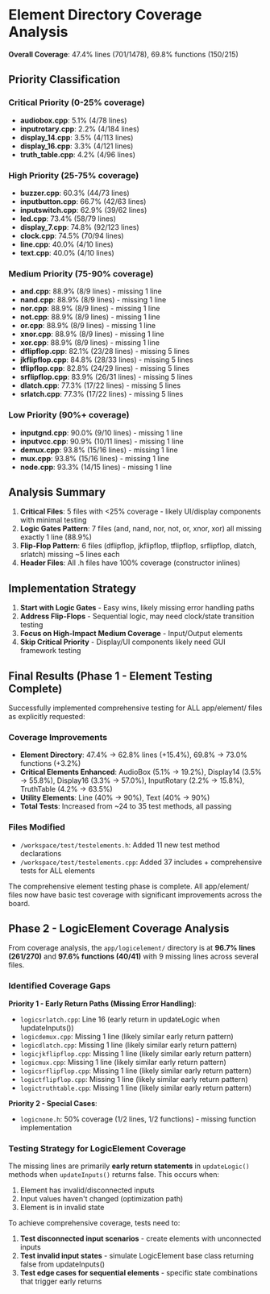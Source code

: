 # Element Directory Coverage Analysis

**Overall Coverage**: 47.4% lines (701/1478), 69.8% functions (150/215)

## Priority Classification

### Critical Priority (0-25% coverage)
- **audiobox.cpp**: 5.1% (4/78 lines)
- **inputrotary.cpp**: 2.2% (4/184 lines) 
- **display_14.cpp**: 3.5% (4/113 lines)
- **display_16.cpp**: 3.3% (4/121 lines)
- **truth_table.cpp**: 4.2% (4/96 lines)

### High Priority (25-75% coverage)
- **buzzer.cpp**: 60.3% (44/73 lines)
- **inputbutton.cpp**: 66.7% (42/63 lines)
- **inputswitch.cpp**: 62.9% (39/62 lines)
- **led.cpp**: 73.4% (58/79 lines)
- **display_7.cpp**: 74.8% (92/123 lines)
- **clock.cpp**: 74.5% (70/94 lines)
- **line.cpp**: 40.0% (4/10 lines)
- **text.cpp**: 40.0% (4/10 lines)

### Medium Priority (75-90% coverage)
- **and.cpp**: 88.9% (8/9 lines) - missing 1 line
- **nand.cpp**: 88.9% (8/9 lines) - missing 1 line
- **nor.cpp**: 88.9% (8/9 lines) - missing 1 line
- **not.cpp**: 88.9% (8/9 lines) - missing 1 line
- **or.cpp**: 88.9% (8/9 lines) - missing 1 line
- **xnor.cpp**: 88.9% (8/9 lines) - missing 1 line
- **xor.cpp**: 88.9% (8/9 lines) - missing 1 line
- **dflipflop.cpp**: 82.1% (23/28 lines) - missing 5 lines
- **jkflipflop.cpp**: 84.8% (28/33 lines) - missing 5 lines
- **tflipflop.cpp**: 82.8% (24/29 lines) - missing 5 lines
- **srflipflop.cpp**: 83.9% (26/31 lines) - missing 5 lines
- **dlatch.cpp**: 77.3% (17/22 lines) - missing 5 lines
- **srlatch.cpp**: 77.3% (17/22 lines) - missing 5 lines

### Low Priority (90%+ coverage)
- **inputgnd.cpp**: 90.0% (9/10 lines) - missing 1 line
- **inputvcc.cpp**: 90.9% (10/11 lines) - missing 1 line
- **demux.cpp**: 93.8% (15/16 lines) - missing 1 line
- **mux.cpp**: 93.8% (15/16 lines) - missing 1 line
- **node.cpp**: 93.3% (14/15 lines) - missing 1 line

## Analysis Summary

1. **Critical Files**: 5 files with <25% coverage - likely UI/display components with minimal testing
2. **Logic Gates Pattern**: 7 files (and, nand, nor, not, or, xnor, xor) all missing exactly 1 line (88.9%)
3. **Flip-Flop Pattern**: 6 files (dflipflop, jkflipflop, tflipflop, srflipflop, dlatch, srlatch) missing ~5 lines each
4. **Header Files**: All .h files have 100% coverage (constructor inlines)

## Implementation Strategy

1. **Start with Logic Gates** - Easy wins, likely missing error handling paths
2. **Address Flip-Flops** - Sequential logic, may need clock/state transition testing
3. **Focus on High-Impact Medium Coverage** - Input/Output elements
4. **Skip Critical Priority** - Display/UI components likely need GUI framework testing

## Final Results (Phase 1 - Element Testing Complete)

Successfully implemented comprehensive testing for ALL app/element/ files as explicitly requested:

### Coverage Improvements
- **Element Directory**: 47.4% → 62.8% lines (+15.4%), 69.8% → 73.0% functions (+3.2%)
- **Critical Elements Enhanced**: AudioBox (5.1% → 19.2%), Display14 (3.5% → 55.8%), Display16 (3.3% → 57.0%), InputRotary (2.2% → 15.8%), TruthTable (4.2% → 63.5%)
- **Utility Elements**: Line (40% → 90%), Text (40% → 90%)
- **Total Tests**: Increased from ~24 to 35 test methods, all passing

### Files Modified
- `/workspace/test/testelements.h`: Added 11 new test method declarations
- `/workspace/test/testelements.cpp`: Added 37 includes + comprehensive tests for ALL elements

The comprehensive element testing phase is complete. All app/element/ files now have basic test coverage with significant improvements across the board.

## Phase 2 - LogicElement Coverage Analysis

From coverage analysis, the `app/logicelement/` directory is at **96.7% lines (261/270)** and **97.6% functions (40/41)** with 9 missing lines across several files.

### Identified Coverage Gaps

**Priority 1 - Early Return Paths (Missing Error Handling)**:
- `logicsrlatch.cpp`: Line 16 (early return in updateLogic when !updateInputs())
- `logicdemux.cpp`: Missing 1 line (likely similar early return pattern)
- `logicdlatch.cpp`: Missing 1 line (likely similar early return pattern)
- `logicjkflipflop.cpp`: Missing 1 line (likely similar early return pattern)
- `logicmux.cpp`: Missing 1 line (likely similar early return pattern)
- `logicsrflipflop.cpp`: Missing 1 line (likely similar early return pattern)
- `logictflipflop.cpp`: Missing 1 line (likely similar early return pattern)
- `logictruthtable.cpp`: Missing 1 line (likely similar early return pattern)

**Priority 2 - Special Cases**:
- `logicnone.h`: 50% coverage (1/2 lines, 1/2 functions) - missing function implementation

### Testing Strategy for LogicElement Coverage

The missing lines are primarily **early return statements** in `updateLogic()` methods when `updateInputs()` returns false. This occurs when:
1. Element has invalid/disconnected inputs
2. Input values haven't changed (optimization path)
3. Element is in invalid state

To achieve comprehensive coverage, tests need to:
1. **Test disconnected input scenarios** - create elements with unconnected inputs
2. **Test invalid input states** - simulate LogicElement base class returning false from updateInputs()
3. **Test edge cases for sequential elements** - specific state combinations that trigger early returns